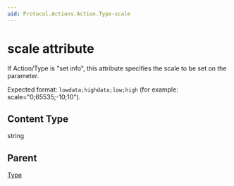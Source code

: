 ```yaml
---
uid: Protocol.Actions.Action.Type-scale
---
```


# scale attribute

If Action/Type is "set info", this attribute specifies the scale to be set on the parameter.

Expected format: `lowdata;highdata;low;high` (for example: scale="0;65535;-10;10").

## Content Type

string

## Parent

[Type](xref:Protocol.Actions.Action.Type)
